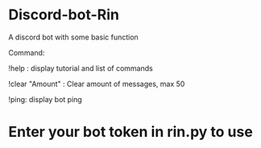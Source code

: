 # Discord-bot-Rin
A discord bot with some basic function

Command:

!help : display tutorial and list of commands
 
!clear "Amount" : Clear amount of messages, max 50
 
!ping: display bot ping


# Enter your bot token in rin.py to use